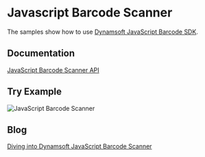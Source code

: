 # Javascript Barcode Scanner
The samples show how to use [Dynamsoft JavaScript Barcode SDK](https://www.dynamsoft.com/barcode-reader/sdk-javascript/).

## Documentation
[JavaScript Barcode Scanner API](https://www.dynamsoft.com/barcode-reader/programming/javascript/api-reference/BarcodeScanner.html?ver=latest)

## Try Example

![JavaScript Barcode Scanner](https://www.dynamsoft.com/codepool/img/2021/06/barcode-scanner-overlay.png)

## Blog
[Diving into Dynamsoft JavaScript Barcode Scanner](https://www.dynamsoft.com/codepool/javascript-barcode-scanner.html)

